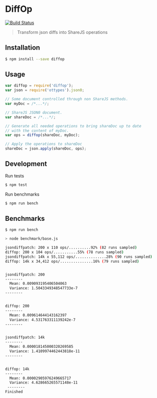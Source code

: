 # DiffOp

[![Build Status](https://travis-ci.org/codio/diffop.svg?branch=master)](https://travis-ci.org/codio/diffop)

> Transform json diffs into ShareJS operations


## Installation

```bash
$ npm install --save diffop
```

## Usage

```js
var diffop = require('diffop');
var json = require('ottypes').json0;

// Some document controlled through non ShareJS methods.
var myDoc = /*...*/;

// ShareJS JSON0 document.
var shareDoc = /*...*/;

// Generate all needed operations to bring shareDoc up to date
// with the content of myDoc.
var ops = diffop(shareDoc, myDoc);

// Apply the operations to shareDoc
shareDoc = json.apply(shareDoc, ops);
```


## Development


Run tests

```bash
$ npm test
```


Run benchmarks

```bash
$ npm run bench
```


## Benchmarks

```bash
$ npm run bench

> node benchmark/base.js

jsondiffpatch: 200 x 110 ops/..........92% (82 runs sampled)
diffop: 200 x 104 ops/...........55% (78 runs sampled)
jsondiffpatch: 14k x 55,112 ops/..............28% (90 runs sampled)
diffop: 14k x 34,412 ops/...............16% (79 runs sampled)


jsondiffpatch: 200
--------
  Mean: 0.009093195406504063
  Variance: 1.5043349348547733e-7
--------


diffop: 200
--------
  Mean: 0.009614644143162397
  Variance: 4.531763311139242e-7
--------


jsondiffpatch: 14k
--------
  Mean: 0.000018145000320269585
  Variance: 1.4109974462443818e-11
--------


diffop: 14k
--------
  Mean: 0.00002905976249665717
  Variance: 4.628665265571148e-11
 --------
Finished
```
